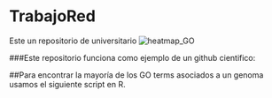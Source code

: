# TrabajoRed
Este un repositorio de universitario
![heatmap_GO](https://user-images.githubusercontent.com/22058504/120571906-edc9bd00-c3cf-11eb-8c58-4201350ee4e0.png)


###Este repositorio funciona como ejemplo de un github cientifico:

##Para encontrar la mayoría de los GO terms asociados a un genoma usamos el siguiente script en R.

